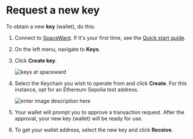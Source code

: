 ﻿---
sidebar_position: 6
---

# Request a new key

To obtain a new **key** (wallet), do this:

1. Connect to [SpaceWard](https://spaceward.buenavista.wardenprotocol.org). If it's your first time, see the [Quick start guide](buenavista-quick-start).
2. On the left menu, navigate to **Keys**.
3. Click **Create key**.

    ![keys at spaceward](https://i.ibb.co/vkwf2GD/keygeneration.png)

4. Select the Keychain you wish to operate from and click **Create**. For this instance, opt for an Ethereum Sepolia test address.

    ![enter image description here](https://i.ibb.co/X32ZnVC/createkey.png)

5. Your wallet will prompt you to approve a transaction request. After the approval, your new key (wallet) will be ready for use.

6. To get your wallet address, select the new key and click **Receive**.